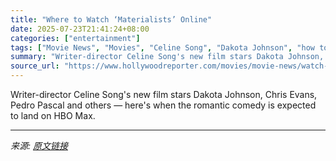 ```yaml
---
title: "Where to Watch ‘Materialists’ Online"
date: 2025-07-23T21:41:24+08:00
categories: ["entertainment"]
tags: ["Movie News", "Movies", "Celine Song", "Dakota Johnson", "how to watch", "Materialists"]
summary: "Writer-director Celine Song's new film stars Dakota Johnson, Chris Evans, Pedro Pascal and others — here's when the romantic comedy is expected to land on HBO Max."
source_url: "https://www.hollywoodreporter.com/movies/movie-news/watch-stream-materialists-online-1236315762/"
---
```


Writer-director Celine Song's new film stars Dakota Johnson, Chris Evans, Pedro Pascal and others — here's when the romantic comedy is expected to land on HBO Max.

---

*来源: [原文链接](https://www.hollywoodreporter.com/movies/movie-news/watch-stream-materialists-online-1236315762/)*
